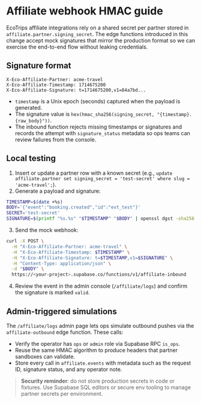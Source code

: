 # Affiliate webhook HMAC guide

EcoTrips affiliate integrations rely on a shared secret per partner stored in `affiliate.partner.signing_secret`. The edge
functions introduced in this change accept mock signatures that mirror the production format so we can exercise the end-to-end
flow without leaking credentials.

## Signature format

```
X-Eco-Affiliate-Partner: acme-travel
X-Eco-Affiliate-Timestamp: 1714675200
X-Eco-Affiliate-Signature: t=1714675200,v1=84a7bd...
```

* `timestamp` is a Unix epoch (seconds) captured when the payload is generated.
* The signature value is `hex(hmac_sha256(signing_secret, "{timestamp}.{raw_body}"))`.
* The inbound function rejects missing timestamps or signatures and records the attempt with `signature_status` metadata so ops
teams can review failures from the console.

## Local testing

1. Insert or update a partner row with a known secret (e.g., `update affiliate.partner set signing_secret = 'test-secret' where slug = 'acme-travel';`).
2. Generate a payload and signature:

```bash
TIMESTAMP=$(date +%s)
BODY='{"event":"booking.created","id":"evt_test"}'
SECRET='test-secret'
SIGNATURE=$(printf "%s.%s" "$TIMESTAMP" "$BODY" | openssl dgst -sha256 -hmac "$SECRET" -binary | xxd -p -c 256)
```

3. Send the mock webhook:

```bash
curl -X POST \
  -H "X-Eco-Affiliate-Partner: acme-travel" \
  -H "X-Eco-Affiliate-Timestamp: $TIMESTAMP" \
  -H "X-Eco-Affiliate-Signature: t=$TIMESTAMP,v1=$SIGNATURE" \
  -H "Content-Type: application/json" \
  -d "$BODY" \
  https://<your-project>.supabase.co/functions/v1/affiliate-inbound
```

4. Review the event in the admin console (`/affiliate/logs`) and confirm the signature is marked `valid`.

## Admin-triggered simulations

The `/affiliate/logs` admin page lets ops simulate outbound pushes via the `affiliate-outbound` edge function. These calls:

* Verify the operator has `ops` or `admin` role via Supabase RPC `is_ops`.
* Reuse the same HMAC algorithm to produce headers that partner sandboxes can validate.
* Store every call in `affiliate.events` with metadata such as the request ID, signature status, and any operator note.

> **Security reminder**: do not store production secrets in code or fixtures. Use Supabase SQL editors or secure env tooling to
manage partner secrets per environment.
